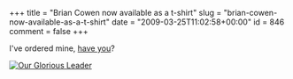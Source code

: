 +++
title = "Brian Cowen now available as a t-shirt"
slug = "brian-cowen-now-available-as-a-t-shirt"
date = "2009-03-25T11:02:58+00:00"
id = 846
comment = false
+++

I've ordered mine, [have you](http://287857.spreadshirt.net/en/IE/Shop)?

[![](http://image.spreadshirt.net/image-server/image/product/10250204/view/1/type/png/width/280/height/280 "Our Glorious Leader")](http://287857.spreadshirt.net/en/IE/Shop)
